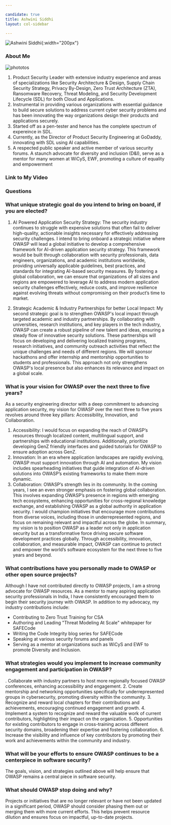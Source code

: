 ```yaml
---

candidate: true
title: Ashwini Siddhi
layout: col-sidebar

---
```


![Ashwini Siddhi](/www-board-candidates/assets/images/ashwini_siddhi.jpg){:width="200px"}

### About Me

![phototos](https://github.com/user-attachments/assets/b1e528a7-a042-40f0-9211-39f498bca903)

1. Product Security Leader with extensive industry experience and areas of specializations like Security Architecture & Design, Supply Chain Security Strategy, Privacy By-Design, Zero Trust Architecture (ZTA), Ransomware Recovery, Threat Modeling, and Security Development Lifecycle (SDL) for both Cloud and Applications.
2. Instrumental in providing various organizations with essential guidance to build secure solutions to address current cyber security problems and has been innovating the way organizations design their products and applications securely.
3. Started off as a pen-tester and hence has the complete spectrum of expereince in SDL.
4. Currently, as the Director of Product Security Engineering at GoDaddy, innovating with SDL using AI capabilities. 
5. A respected public speaker and active member of various security forums. A staunch advocate for diversity and inclusion (D&I), serve as a mentor for many women at WiCyS, EWF, promoting a culture of equality and empowerment

### Link to My Video

### Questions

### What unique strategic goal do you intend to bring on board, if you are elected? ###
1.	AI Powered Application Security Strategy: 
The security industry continues to struggle with expensive solutions that often fail to deliver high-quality, actionable insights necessary for effectively addressing security challenges. I intend to bring onboard a strategic initiative where OWASP will lead a global initiative to develop a comprehensive framework for AI-driven application security strategy. This framework would be built through collaboration with security professionals, data engineers, organizations, and academic institutions worldwide, providing universally applicable guidelines, best practices, and standards for integrating AI-based security measures. By fostering a global collaboration, we can ensure that organizations of all sizes and regions are empowered to leverage AI to address modern application security challenges effectively, reduce costs, and improve resilience against evolving threats without compromising on their product’s time to market.

2.	Strategic Academic & Industry Partnerships for better Local Impact:
My second strategic goal is to strengthen OWASP's local impact through targeted academic and industry partnerships. By collaborating with universities, research institutions, and key players in the tech industry, OWASP can create a robust pipeline of new talent and ideas, ensuring a steady flow of innovative security solutions. These partnerships will focus on developing and delivering localized training programs, research initiatives, and community outreach activities that reflect the unique challenges and needs of different regions. We will sponsor hackathons and offer internship and mentorship opportunities to students and professionals. This approach not only strengthens OWASP's local presence but also enhances its relevance and impact on a global scale.

### What is your vision for OWASP over the next three to five years? ###
As a security engineering director with a deep commitment to advancing application security, my vision for OWASP over the next three to five years revolves around three key pillars: Accessibility, Innovation, and Collaboration.
1.	Accessibility:
I would focus on expanding the reach of OWASP’s resources through localized content, multilingual support, and partnerships with educational institutions. Additionally, prioritize developing GenZ friendly interfaces and guided tutorials for OWASP to ensure adoption across GenZ.
2.	Innovation:
In an era where application landscapes are rapidly evolving, OWASP must support innovation through AI and automation. My vision includes spearheading initiatives that guide integration of AI-driven solutions into OWASP’s existing frameworks to make them more dynamic. 
3.	Collaboration: 
OWASP’s strength lies in its community. In the coming years, I see an even stronger emphasis on fostering global collaboration. This involves expanding OWASP’s presence in regions with emerging tech ecosystems, enhancing opportunities for cross-regional knowledge exchange, and establishing OWASP as a global authority in application security. I would champion initiatives that encourage more contributions from diverse voices, including those in underrepresented regions, and focus on remaining relevant and impactful across the globe. 
In summary, my vision is to position OWASP as a leader not only in application security but as a transformative force driving secure software development practices globally. Through accessibility, innovation, collaboration, and measurable impact, OWASP can continue to protect and empower the world’s software ecosystem for the next three to five years and beyond.

### What contributions have you personally made to OWASP or other open source projects? ###
Although I have not contributed directly to OWASP projects, I am a strong advocate for OWASP resources. As a mentor to many aspiring application security professionals in India, I have consistently encouraged them to begin their security journey with OWASP.
In addition to my advocacy, my industry contributions include:
-	Contributing to Zero Trust Training for CSA
-	Authoring and Leading  "Threat Modeling At Scale" whitepaper for SAFECode
-	Writing the Code Integrity blog series for SAFECode
-	Speaking at various security forums and panels
-	Serving as a mentor at organizations such as WiCyS and EWF to promote Diversity and Inclusion.

### What strategies would you implement to increase community engagement and participation in OWASP? ###
.	Collaborate with industry partners to host more regionally focused OWASP conferences, enhancing accessibility and engagement.
2.	Create mentorship and networking opportunities specifically for underrepresented groups in cybersecurity, promoting diversity within the community.
3.	Recognize and reward local chapters for their contributions and achievements, encouraging continued engagement and growth.
4.	Implement a system to recognize and reward the valuable work of current contributors, highlighting their impact on the organization.
5.	Opportunities for existing contributors to engage in cross-training across different security domains, broadening their expertise and fostering collaboration.
6.	Increase the visibility and influence of key contributors by promoting their work and achievements within the community and industry.

### What will be your efforts to ensure OWASP continues to be a centerpiece in software security? ###
The goals, vision, and strategies outlined above will help ensure that OWASP remains a central piece in software security.

### What should OWASP stop doing and why? ###

Projects or initiatives that are no longer relevant or have not been updated in a significant period, OWASP should consider phasing them out or merging them with more current efforts. This helps prevent resource dilution and ensures focus on impactful, up-to-date projects.
